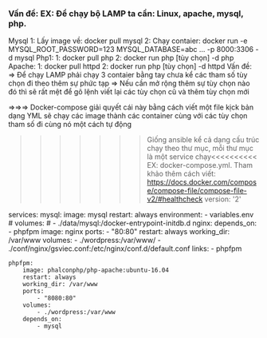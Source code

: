 ### Vấn đề: EX: Để chạy bộ  LAMP ta cần: Linux, apache, mysql, php. 
Mysql
1: Lấy image về: docker pull mysql
2: Chạy contaier: docker run -e MYSQL_ROOT_PASSWORD=123 MYSQL_DATABASE=abc ... -p 8000:3306 -d mysql
Php1:
1: docker pull php
2: docker run php [tùy chọn] -d php
Apache:
1: docker pull httpd
2: docker run php [tùy chọn] -d httpd
Vấn đề:
=> Để chạy LAMP phải chạy 3 contaier bằng tay chưa kể các tham số tùy chọn đi theo thêm sự phức tạp
=> Nếu cần mở rộng thêm sự tùy chọn nào đó thì sẽ rất mệt để gõ lệnh viết lại các tùy chọn cũ và thêm tùy chọn mới

=>=>=> Docker-compose giải quyết cái này bằng cách viết một file kịck bản dạng YML sẽ chạy các image thành các container cùng với các tùy chọn tham số đi cùng nó một cách tự động
>>>>>>>Giống ansible kể cả dạng cấu trúc chạy theo thư mục, mỗi thư mục là một service chạy<<<<<<<<<<
EX: docker-compose.yml. Tham khảo thêm cách viết: https://docs.docker.com/compose/compose-file/compose-file-v2/#healthcheck
version: '2'
 
services:
    mysql:
        image: mysql
        restart: always
        environment:
           - variables.env
        # volumes:
        #     - ./data/mysql:/docker-entrypoint-initdb.d
    nginx:
        depends_on:
            - phpfpm
        image: nginx
        ports:
            - "80:80"
        restart: always
        working_dir: /var/www
        volumes:
            - ./wordpress:/var/www/
            - ./conf/nginx/gsviec.conf:/etc/nginx/conf.d/default.conf
        links:
            - phpfpm
     
    phpfpm:
        image: phalconphp/php-apache:ubuntu-16.04
        restart: always
        working_dir: /var/www
        ports:
            - "8080:80"
        volumes:
            - ./wordpress:/var/www
        depends_on:
            - mysql
